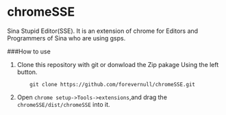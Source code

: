 chromeSSE
=========

Sina Stupid Editor(SSE). It is an extension of chrome for Editors and Programmers of Sina who are using gsps.

###How to use

1. Clone this repository with git or donwload the Zip pakage Using the left button.
	```
		git clone https://github.com/forevernull/chromeSSE.git
	```
2. Open `chrome setup->Tools->extensions`,and drag the `chromeSSE/dist/chromeSSE` into it.


